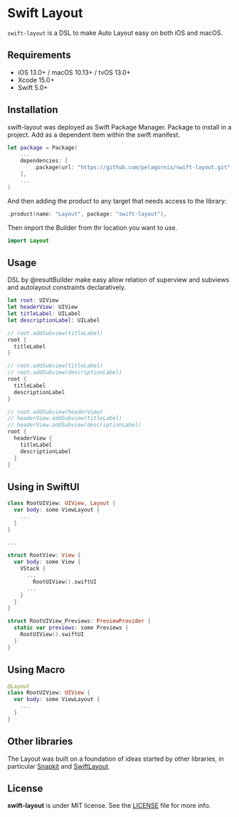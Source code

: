 # Swift Layout
`swift-layout` is a DSL to make Auto Layout easy on both iOS and macOS.

## Requirements
- iOS 13.0+ / macOS 10.13+ / tvOS 13.0+
- Xcode 15.0+
- Swift 5.0+

## Installation
swift-layout was deployed as Swift Package Manager. Package to install in a project. Add as a dependent item within the swift manifest.
```swift
let package = Package(
    ...
    dependencies: [
        .package(url: "https://github.com/pelagornis/swift-layout.git", from: "1.0.0")
    ],
    ...
)
```
And then adding the product to any target that needs access to the library:

```swift
.product(name: "Layout", package: "swift-layout"),
```

Then import the Builder from thr location you want to use.
```swift
import Layout
```

## Usage

DSL by @resultBuilder make easy allow relation of superview and subviews and autolayout constraints declaratively.

```swift
let root: UIView
let headerView: UIView
let titleLabel: UILabel
let descriptionLabel: UILabel

// root.addSubview(titleLabel)
root {
  titleLabel
}

// root.addSubview(titleLabel)
// root.addSubview(descriptionLabel)
root {
  titleLabel
  descriptionLabel
}

// root.addSubview(headerView)
// headerView.addSubview(titleLabel)
// headerView.addSubview(descriptionLabel)
root {
  headerView {
    titleLabel
    descriptionLabel
  }
}
```

## Using in SwiftUI
```swift
class RootUIView: UIView, Layout {
  var body: some ViewLayout { 
    ...
  }
}

...

struct RootView: View {
  var body: some View {
    VStack {
      ...
	    RootUIView().swiftUI
      ...
    }
  }
}

struct RootUIView_Previews: PreviewProvider {
  static var previews: some Previews {
    RootUIView().swiftUI
  }
}
```

## Using Macro
```swift
@Layout
class RootUIView: UIView {
  var body: some ViewLayout { 
    ...
  }
}
```
## Other libraries

The Layout was built on a foundation of ideas started by other libraries, in particular [Snapkit](https://github.com/SnapKit/SnapKit.git) and [SwiftLayout](https://github.com/ioskrew/SwiftLayout).

## License
**swift-layout** is under MIT license. See the [LICENSE](LICENSE) file for more info.